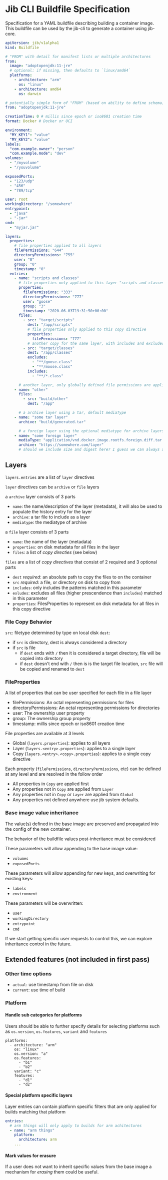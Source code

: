 # Jib CLI Buildfile Specification

Specification for a YAML buildfile describing building a container image. This buildfile can be
used by the jib-cli to generate a container using jib-core.

```yaml
apiVersion: jib/v1alpha1
kind: Buildfile

# "FROM" with detail for manifest lists or multiple architectures
from:
  image: "adoptopenjdk:11-jre"
  # optional: if missing, then defaults to `linux/amd64`
  platforms:
    - architecture: "arm"
      os: "linux"
    - architecture: amd64
      os: darwin

# potentially simple form of "FROM" (based on ability to define schema)
from: "adoptopenjdk:11-jre"

creationTime: 0 # millis since epoch or iso8601 creation time
format: Docker # Docker or OCI

environment:
  "MY_KEY1": "value"
  "MY_KEY2": "value"
labels:
  "com.example.owner": "person"
  "com.example.mode": "dev"
volumes:
  - "/myvolume"
  - "/youvolume"

exposedPorts:
  - "123/udp"
  - "456"
  - "789/tcp"

user: root
workingDirectory: "/somewhere"
entrypoint:
  - "java"
  - "-jar"
cmd:
  - "myjar.jar"

layers:
  properties:
    # file properties applied to all layers
    filePermissions: "644"
    directoryPermissions: "755"
    user: "0"
    group: "0"
    timestamp: "0"
  entries:
    - name: "scripts and classes"
      # file properties only applied to this layer "scripts and classes"
      properties:
        filePermissions: "333"
        directoryPermissions: "777"
        user: "goose"
        group: "3"
        timestamp: "2020-06-03T19:31:50+00:00"
      files:
        - src: "target/scripts"
          dest: "/app/scripts"
          # file properties only applied to this copy directive
          properties:
            filePermissions: "777"
          # another copy for the same layer, with includes and excludes
        - src: "target/classes"
          dest: "/app/classes"
          excludes:
            - "**/goose.class"
            - "**/moose.class"
          includes:
            - "**/*.class"

      # another layer, only globally defined file permissions are applied here
    - name: "other"
      files:
        - src: "build/other"
          dest: "/app"

      # a archive layer using a tar, default mediaType
    - name: "some tar layer"
      archive: "build/generated.tar"

      # a foreign layer using the optional mediatype for archive layers
    - name: "some foreign layer"
      mediaType: "application/vnd.docker.image.rootfs.foreign.diff.tar.gzip"
      archive: "https://somewhere.com/layer"
      # should we include size and digest here? I guess we can always ad tings
```

## Layers

`layers.entries` are a list of `layer` directives

`layer` directives can be `archive` or `file` layers

a `archive` layer consists of 3 parts
* `name`: the name/description of the layer (metadata), it will also be used to populate the history entry for the layer
* `archive`: a tar file to include as a layer
* `mediatype`: the mediatype of archive

a `file` layer consists of 3 parts
* `name`: the name of the layer (metadata)
* `properties`: on disk metadata for all files in the layer
* `files`: a list of *copy directies* (see below)

`files` are a list of *copy directives* that consist of 2 required and 3 optional parts
* `dest` *required*: an absolute path to copy the files to on the container
* `src` *required*: a file, or directory on disk to copy from
* `includes`: only includes the patterns matched in this parameter
* `exludes`: excludes all files (higher prescendence than `includes`) matched in this parameter
* `properties`: FilesProperties to represent on disk metadata for all files in this copy directive

### File Copy Behavior

`src`: filetype determined by type on local disk
`dest`: 
 - if `src` is directory, dest is always considered a directory
 - if `src` is file
   - if `dest` ends with `/` then it is considered a target directory, file will be copied into directory
   - if `dest` doesn't end with `/` then is is the target file location, `src` file will be copied and renamed to `dest`

### FileProperties

A list of properties that can be user specified for each file in a file layer
* filePermissions: An octal representing permissions for files
* directoryPermissions: An octal representing permissions for directories
* user: The ownership user property
* group: The ownership group property
* timestamp: millis since epoch or iso8601 creation time

File properties are available at 3 levels
* Global (`layers.properties`): applies to all layers
* Layer (`layers.<entry>.properties`): applies to a single layer
* Copy (`layers.<entry>.<copy>.properties`): applies to a single copy directive

Each property (`filePermissions`, `directoryPermissions`, etc) can be defined at any level and are resolved in the follow order
- All properties in `Copy` are applied first
- Any properties not in `Copy` are applied from `Layer`
- Any properties not in `Copy` or `Layer` are applied from `Global`
- Any properties not defined anywhere use jib system defaults.

### Base image value inheritance
The value(s) defined in the base image are preserved and propagated into the
config of the new container.

The behavior of the buildfile values post-inheritance must be considered

These parameters will allow appending to the base image value:
- `volumes`
- `exposedPorts`

These parameters will allow appending for new keys, and overwriting for existing keys:
- `labels`
- `environment`

These parameters will be overwritten:
- `user`
- `workingDirectory`
- `entrypoint`
- `cmd`

If we start getting specific user requests to control this, we can explore
inheritance control in the future.

## Extended features (not included in first pass)

### Other time options
* `actual`: use timestamp from file on disk
* `current`: use time of build

### Platform

#### Handle sub categories for platforms
Users should be able to further specify details for selecting platforms such as `os.version`, `os.features`, `variant` and `features`
```
platforms:
  - architecture: "arm"
    os: "linux"
    os.version: "a"
    os.features:
      - "b1"
      - "b2"
    variant: "c"
    features:
      - "d1"
      - "d2"
```

#### Special platform specific layers
Layer entries can contain platform specific filters that are only applied for builds matching that platform

```yaml
entries:
  # arm things will only apply to builds for arm achitectures
  - name: "arm things"
    platform:
      architecture: arm
    ...
```

#### Mark values for erasure
If a user does not want to inherit specific values from the base image a mechanism for *erasing* them could be useful.
